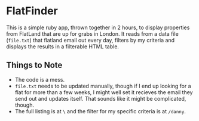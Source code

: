 # FlatFinder

This is a simple ruby app, thrown together in 2 hours, to display properties from FlatLand that are up for grabs in London. It reads from a data file (`file.txt`) that flatland email out every day, filters by my criteria and displays the results in a filterable HTML table.

## Things to Note

* The code is a mess.
* `file.txt` needs to be updated manually, though if I end up looking for a flat for more than a few weeks, I might well set it recieves the email they send out and updates itself. That sounds like it might be complicated, though.
* The full listing is at `\` and the filter for my specific criteria is at `/danny`.

